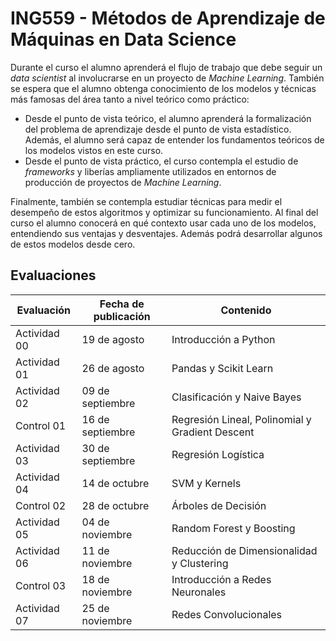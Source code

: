 # ING559 - Métodos de Aprendizaje de Máquinas en Data Science

Durante el curso el alumno aprenderá el flujo de trabajo que debe seguir un _data scientist_ al involucrarse en un proyecto de _Machine Learning_. También se espera que el alumno obtenga conocimiento de los modelos y técnicas más famosas del área tanto a nivel teórico como práctico:

- Desde el punto de vista teórico, el alumno aprenderá la formalización del problema de aprendizaje desde el punto de vista estadístico. Además, el alumno será capaz de entender los fundamentos teóricos de los modelos vistos en este curso.
- Desde el punto de vista práctico, el curso contempla el estudio de _frameworks_ y liberías ampliamente utilizados en entornos de producción de proyectos de _Machine Learning_.

Finalmente, también se contempla estudiar técnicas para medir el desempeño de estos algoritmos y optimizar su funcionamiento. Al final del curso el alumno conocerá en qué contexto usar cada uno de los modelos, entendiendo sus ventajas y desventajes. Además podrá desarrollar algunos de estos modelos desde cero.

## Evaluaciones
| Evaluación | Fecha de publicación | Contenido |
|---|---|---|
| Actividad 00 | 19 de agosto | Introducción a Python |
| Actividad 01 | 26 de agosto | Pandas y Scikit Learn |
| Actividad 02 | 09 de septiembre | Clasificación y Naive Bayes |
| Control 01 | 16 de septiembre | Regresión Lineal, Polinomial y Gradient Descent |
| Actividad 03 | 30 de septiembre | Regresión Logística |
| Actividad 04 | 14 de octubre | SVM y Kernels |
| Control 02 | 28 de octubre | Árboles de Decisión |
| Actividad 05 | 04 de noviembre | Random Forest y Boosting |
| Actividad 06 | 11 de noviembre | Reducción de Dimensionalidad y Clustering |
| Control 03 | 18 de noviembre | Introducción a Redes Neuronales |
| Actividad 07 | 25 de noviembre | Redes Convolucionales |
